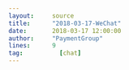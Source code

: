 ```yaml
---
layout:     source 
title:      "2018-03-17-WeChat"
date:       2018-03-17 12:00:00
author:     "PaymentGroup"
lines:      9 
tag:		  [chat]
---
```


